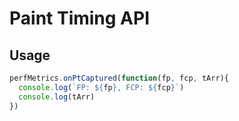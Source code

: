 # Paint Timing API

## Usage 

```js
perfMetrics.onPtCaptured(function(fp, fcp, tArr){
  console.log(`FP: ${fp}, FCP: ${fcp}`)
  console.log(tArr)
})
```